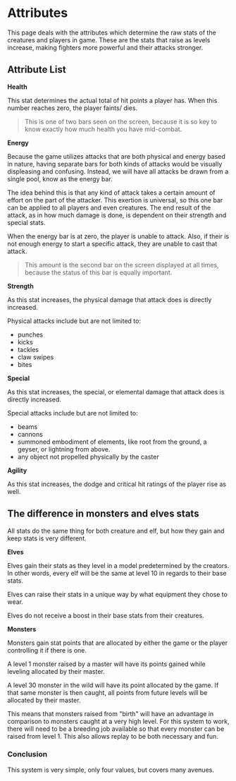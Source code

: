 # Attributes #
This page deals with the attributes which determine the raw stats of the creatures and players in game.  These are the stats that raise as levels increase, making fighters more powerful and their attacks stronger.

## Attribute List ##
**Health**

This stat determines the actual total of hit points a player has.  When this number reaches zero, the player faints/ dies.

> This is one of two bars seen on the screen, because it is so key to know exactly how much health you have mid-combat.

**Energy**

Because the game utilizes attacks that are both physical and energy based in nature, having separate bars for both kinds of attacks would be visually displeasing and confusing.  Instead, we will have all attacks be drawn from a single pool, know as the energy bar.

The idea behind this is that any kind of attack takes a certain amount of effort on the part of the attacker.  This exertion is universal, so this one bar can be applied to all players and even creatures.  The end result of the attack, as in how much damage is done, is dependent on their strength and special stats.

When the energy bar is at zero, the player is unable to attack.  Also, if their is not enough energy to start a specific attack, they are unable to cast that attack.

> This amount is the second bar on the screen displayed at all times, because the status of this bar is equally important.

**Strength**

As this stat increases, the physical damage that attack does is directly increased.

Physical attacks include but are not limited to:
  * punches
  * kicks
  * tackles
  * claw swipes
  * bites

**Special**

As this stat increases, the special, or elemental damage that attack does is directly increased.

Special attacks include but are not limited to:
  * beams
  * cannons
  * summoned embodiment of elements, like root from the ground, a geyser, or lightning from above.
  * any object not propelled physically by the caster

**Agility**

As this stat increases, the dodge and critical hit ratings of the player rise as well.

## The difference in monsters and elves stats ##

All stats do the same thing for both creature and elf, but how they gain and keep stats is very different.

**Elves**

Elves gain their stats as they level in a model predetermined by the creators.  In other words, every elf will be the same at level 10 in regards to their base stats.

Elves can raise their stats in a unique way by what equipment they chose to wear.

Elves do not receive a boost in their base stats from their creatures.

**Monsters**

Monsters gain stat points that are allocated by either the game or the player controlling it if there is one.

A level 1 monster raised by a master will have its points gained while leveling allocated by their master.

A level 30 monster in the wild will have its point allocated by the game.  If that same monster is then caught, all points from future levels will be allocated by their master.

This means that monsters raised from "birth" will have an advantage in comparison to monsters caught at a very high level.  For this system to work, there will need to be a breeding job available so that every monster can be raised from level 1.  This also allows replay to be both necessary and fun.

### Conclusion ###
This system is very simple, only four values, but covers many avenues.